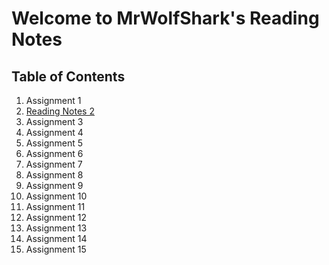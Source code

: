 # Welcome to MrWolfShark's Reading Notes

## **Table of Contents**

1. Assignment 1
2. [Reading Notes 2](.\class-02.md) 
3. Assignment 3
4. Assignment 4
5. Assignment 5
6. Assignment 6
7. Assignment 7
8. Assignment 8
9. Assignment 9
10. Assignment 10
11. Assignment 11
12. Assignment 12
13. Assignment 13
14. Assignment 14
15. Assignment 15
